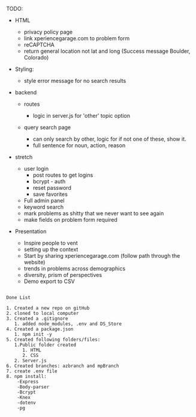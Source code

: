 TODO:

- HTML  
  - privacy policy page
  - link xperiencegarage.com to problem form
  - reCAPTCHA
  - return general location not lat and long (Success message Boulder, Colorado)

- Styling:
  - style error message for no search results

- backend
  - routes
    - logic in server.js for 'other' topic option

  - query search page
    - can only search by other, logic for if not one of these, show it.
    - full sentence for noun, action, reason

- stretch
  - user login
    - post routes to get logins
    - bcrypt - auth
    - reset password
    - save favorites
  - Full admin panel
  - keyword search
  - mark problems as shitty that we never want to see again
  - make fields on problem form required

- Presentation
  - Inspire people to vent
  - setting up the context
  - Start by sharing xperiencegarage.com (follow path through the website)
  - trends in problems across demographics
  - diversity, prism of perspectives
  - Demo export to CSV



```

Done List

1. Created a new repo on gitHub
2. cloned to local computer
3. Created a .gitignore
   1. added node_modules, .env and DS_Store
4. Created a package.json
   1. npm init -y
5. Created following folders/files:
   1.Public folder created
      1. HTML
      2. CSS
   2. Server.js
6. Created branches: azbranch and mpBranch
7. create .env file
8. npm install:
    -Express
    -Body-parser
    -Bcrypt
    -Knex
    -dotenv
    -pg
